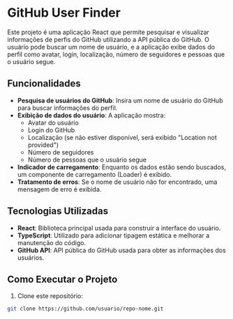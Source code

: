 # GitHub User Finder

Este projeto é uma aplicação React que permite pesquisar e visualizar informações de perfis do GitHub utilizando a API pública do GitHub. O usuário pode buscar um nome de usuário, e a aplicação exibe dados do perfil como avatar, login, localização, número de seguidores e pessoas que o usuário segue.

## Funcionalidades

- **Pesquisa de usuários do GitHub**: Insira um nome de usuário do GitHub para buscar informações do perfil.
- **Exibição de dados do usuário**: A aplicação mostra:
  - Avatar do usuário
  - Login do GitHub
  - Localização (se não estiver disponível, será exibido "Location not provided")
  - Número de seguidores
  - Número de pessoas que o usuário segue
- **Indicador de carregamento**: Enquanto os dados estão sendo buscados, um componente de carregamento (Loader) é exibido.
- **Tratamento de erros**: Se o nome de usuário não for encontrado, uma mensagem de erro é exibida.

## Tecnologias Utilizadas

- **React**: Biblioteca principal usada para construir a interface do usuário.
- **TypeScript**: Utilizado para adicionar tipagem estática e melhorar a manutenção do código.
- **GitHub API**: API pública do GitHub usada para obter as informações dos usuários.

## Como Executar o Projeto

1. Clone este repositório:

```bash
git clone https://github.com/usuario/repo-nome.git
